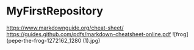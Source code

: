 # MyFirstRepository
https://www.markdownguide.org/cheat-sheet/
https://guides.github.com/pdfs/markdown-cheatsheet-online.pdf
![frog](pepe-the-frog-1272162_1280 (1).jpg)
